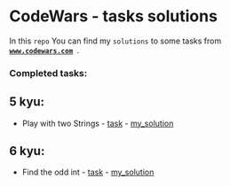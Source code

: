 # CodeWars - tasks solutions
In this <code>repo</code> You can find my <code>solutions</code> to some tasks from <b><code> www.codewars.com </code></b>.

### Completed tasks:

## 5 kyu:
- Play with two Strings - <a href="https://www.codewars.com/kata/56c30ad8585d9ab99b000c54" target="_blank" rel="noopener noreferrer">task</a> - 
<a href="https://github.com/christopherWojcik/codewars-tasks/blob/master/src/main/java/_5_kyu/Kata.java" target="_blank" rel="noopener noreferrer">my_solution</a>

## 6 kyu:

 - Find the odd int - <a href="https://www.codewars.com/kata/54da5a58ea159efa38000836/discuss" target="_blank" rel="noopener noreferrer">task</a> - 
 <a href="https://github.com/christopherWojcik/codewars-tasks/blob/master/src/main/java/_6_kyu/FindOdd.java" target="_blank" rel="noopener noreferrer">my_solution</a>
 

